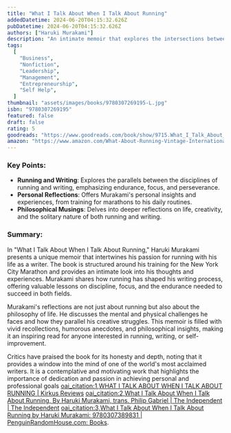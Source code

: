 ```yaml
---
title: "What I Talk About When I Talk About Running"
addedDatetime: 2024-06-20T04:15:32.626Z
pubDatetime: 2024-06-20T04:15:32.626Z
authors: ["Haruki Murakami"]
description: "An intimate memoir that explores the intersections between running, writing, and life."
tags:
  [
    "Business",
    "Nonfiction",
    "Leadership",
    "Management",
    "Entrepreneurship",
    "Self Help",
  ]
thumbnail: "assets/images/books/9780307269195-L.jpg"
isbn: "9780307269195"
featured: false
draft: false
rating: 5
goodreads: "https://www.goodreads.com/book/show/9715.What_I_Talk_About_When_I_Talk_About_Running"
amazon: "https://www.amazon.com/What-About-Running-Vintage-International/dp/0307389839"
---
```


### Key Points:

- **Running and Writing**: Explores the parallels between the disciplines of running and writing, emphasizing endurance, focus, and perseverance.
- **Personal Reflections**: Offers Murakami's personal insights and experiences, from training for marathons to his daily routines.
- **Philosophical Musings**: Delves into deeper reflections on life, creativity, and the solitary nature of both running and writing.

### Summary:

In "What I Talk About When I Talk About Running," Haruki Murakami presents a unique memoir that intertwines his passion for running with his life as a writer. The book is structured around his training for the New York City Marathon and provides an intimate look into his thoughts and experiences. Murakami shares how running has shaped his writing process, offering valuable lessons on discipline, focus, and the endurance needed to succeed in both fields.

Murakami's reflections are not just about running but also about the philosophy of life. He discusses the mental and physical challenges he faces and how they parallel his creative struggles. This memoir is filled with vivid recollections, humorous anecdotes, and philosophical insights, making it an inspiring read for anyone interested in running, writing, or self-improvement.

Critics have praised the book for its honesty and depth, noting that it provides a window into the mind of one of the world's most acclaimed writers. It is a contemplative and motivating work that highlights the importance of dedication and passion in achieving personal and professional goals [oai_citation:1,WHAT I TALK ABOUT WHEN I TALK ABOUT RUNNING | Kirkus Reviews](https://www.kirkusreviews.com/book-reviews/haruki-murakami/what-i-talk-about-when-i-talk-about-running/) [oai_citation:2,What I Talk About When I Talk About Running, By Haruki Murakami, trans. Philip Gabriel | The Independent | The Independent](https://www.independent.co.uk/arts-entertainment/books/reviews/what-i-talk-about-when-i-talk-about-running-by-haruki-murakami-trans-philip-gabriel-1643544.html) [oai_citation:3,What I Talk About When I Talk About Running by Haruki Murakami: 9780307389831 | PenguinRandomHouse.com: Books](https://www.penguinrandomhouse.com/books/118730/what-i-talk-about-when-i-talk-about-running-by-haruki-murakami/).

